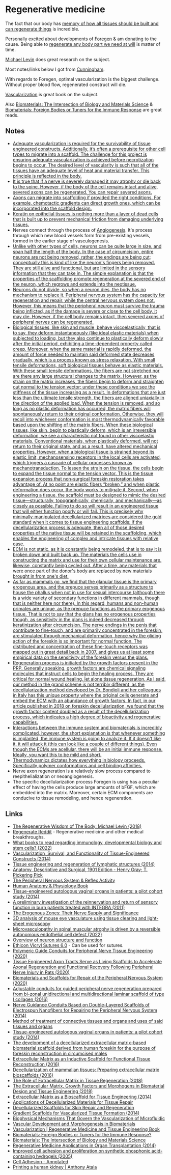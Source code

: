 # Regenerative medicine

The fact that our body has [memory of how all tissues should be built and can regenerate things](https://www.youtube.com/watch?v=D1H6NsRTlH0) is incredible.

Personally excited about developments of [Foregen](https://www.foregen.org/) & am donating to the cause. Being able to [regenerate any body part we need at will](https://www.youtube.com/watch?v=p3lsYlod5OU&t=8427s) is matter of time.

[Michael Levin](https://wyss.harvard.edu/team/associate-faculty/michael-levin-ph-d/) does great research on the subject.

Most notes/links below I got from [Cunningham](https://www.reddit.com/user/Cunningham_Foregen/).

With regards to Foregen, optimal vascularization is the biggest challenge. Without proper blood flow, regenerated construct will die.

[Vascularization](https://www.taylorfrancis.com/books/edit/10.1201/b16777/vascularization-eric-brey?refId=d16e0269-5cf7-4246-8ac8-bd0a79f08091&context=ubx) is great book on the subject.

Also [Biomaterials: The Intersection of Biology and Materials Science](https://www.ncbi.nlm.nih.gov/pmc/articles/PMC6386828/) & [Biomaterials: Foreign Bodies or Tuners for the Immune Response](https://www.ncbi.nlm.nih.gov/pmc/articles/PMC6386828/) are great reads.

## Notes

- [Adequate vascularization is required for the survivability of tissue engineered constructs. Additionally, it’s often a prerequisite for other cell types to migrate into a scaffold. The challenge for this project is ensuring adequate vascularization is achieved before necrotization begins to occur. The desired level of vascularity is such that all of the tissues have an adequate level of heat and material transfer. This principle is reflected in the body.](https://www.reddit.com/r/Foregen/comments/zooz8k/any_updates_in_a_rough_spot/)
- [It is true that if a nerve is severely damaged it may atrophy or die back to the spine. However, if the body of the cell remains intact and alive, severed axons can be regenerated. You can repair severed axons.](https://www.reddit.com/r/Foregen/comments/ul445n/thoughts_on_this_comment_thread_regarding_neural/i7v2rs3/?context=3)
- [Axons can migrate into scaffolding if provided the right conditions. For example, chemotactic gradients can direct growth ones, which can be incorporated into the scaffold design.](https://www.reddit.com/r/Foregen/comments/ul445n/thoughts_on_this_comment_thread_regarding_neural/i7v2rs3/?context=3)
- [Keratin on epithelial tissues is nothing more than a layer of dead cells that is built up to prevent mechanical friction from damaging underlying tissues.](https://www.reddit.com/r/Foregen/comments/ulees6/is_there_any_other_proof_that_the_glans_will/i7uzvgt/?context=3)
- Nerves connect through the process of [Angiogenesis](https://en.wikipedia.org/wiki/Angiogenesis). It's process through which new blood vessels form from pre-existing vessels, formed in the earlier stage of vasculogenesis.
- [Unlike with other types of cells, neurons can be quite large in size, and span half the length of the body. In the case of circumcision, entire neurons are not being removed, rather, the endings are being cut; conceptually this is kind of like the neuron's fingers being removed. They are still alive and functional, but are limited in the sensory information that they can take in. The simple explanation is that the properties of the scaffolding promote regeneration at the severed end of the neuron, which regrows and extends into the neotissue.](https://www.reddit.com/r/Foregen/comments/ud9clq/how_do_the_nerves_connect/i6itz4w/?context=3)
- [Neurons do not divide, so when a neuron dies, the body has no mechanism to replace it. Peripheral nervous system has the capacity for regeneration and repair, while the central nervous system does not. However, this means that the peripheral neuron must survive the trauma being inflicted, as if the damage is severe or close to the cell body, it may die. However, if the cell body remains intact, then severed axons of peripheral nerves can be regenerated.](https://www.reddit.com/r/Foregen/comments/tt7hgq/i_had_learned_in_high_school_biology_classes_that/i2wsq1k/?context=3)
- [Biological tissues, like skin and muscle, behave viscoelastically, that is to say, they deform instantaneously (like ideal elastic materials) when subjected to loading, but they also continue to plastically deform slowly after the initial period, exhibiting a time-dependent property called creep. Moreover, when the same material is rapidly deformed, the amount of force needed to maintain said deformed state decreases gradually, which is a process known as stress relaxation. With small tensile deformations, soft biological tissues behave as elastic materials. With these small tensile deformations, the fibers are not stretched nor are there any large structural changes to the matrix. However, as the strain on the matrix increases, the fibers begin to deform and straighten out normal to the tension vector; under these conditions we see the stiffness of the tissue increasing as a result. In deformations that are just less than the ultimate tensile strength, the fibers are aligned uniaxially in the direction of the applied load. When the tension is removed, and so long as no plastic deformation has occurred, the matrix fibers will spontaneously return to their original conformation. Otherwise, they will recoil into whichever conformation is most thermodynamically favorable based upon the shifting of the matrix fibers. When these biological tissues, like skin, begin to plastically deform, which is an irreversible deformation, we see a characteristic not found in other viscoelastic materials. Conventional materials, when plastically deformed, will not return to their original state, and as a result, have altered mechanical properties. However, when a biological tissue is strained beyond its elastic limit, mechanosensing receptors in the local cells are activated, which triggers a cascade of cellular processes known as mechanotransduction. To lessen the strain on the tissue, the cells begin to expand the tissue normal to the tension vector. This is the tissue expansion process that non-surgical foreskin restoration takes advantage of. At no point are elastic fibers “broken,” and when plastic deformation does occur, the body works to mitigate it. Second, when engineering a tissue, the scaffold must be designed to mimic the desired tissue—structurally, topographically, chemically, and mechanically—as closely as possible. Failing to do so will result in an engineered tissue that will either function poorly or will fail. This is precisely why minimally-manipulated decellularized matrices are considered the gold standard when it comes to tissue engineering scaffolds; if the decellularization process is adequate, then all of those desired properties of the native tissue will be retained in the scaffolding, which enables the engineering of complex and intricate tissues with relative ease.](https://www.reddit.com/r/Foregen/comments/sry3xl/elastins_in_the_ecm/hwxxs6t/?context=3)
- [ECM is not static, as it is constantly being remodeled, that is to say it is broken down and built back up. The materials the cells use in constructing the matrix and use for their own cellular maintenance are, likewise, constantly being cycled out. After a time, any materials that were once part of the donor's body are replaced by new materials brought in from one's diet.](https://www.reddit.com/r/Foregen/comments/spsboj/synthetic_ecm_availability/hwv3v6j/?context=3)
- [As far as mammals go, we find that the glanular tissue is the primary erogenous area, and the prepuce serves primarily as a structure to house the phallus when not in use for sexual intercourse (although there is a wide variety of secondary functions in different mammals, though that is neither here nor there). In this regard, humans and non-human primates are unique, as the prepuce functions as the primary erogenous tissue. That is not to say that the glans has no erogenous properties though, as sensitivity in the glans is indeed decreased through keratinization after circumcision. The nerve endings in the penis that contribute to fine-touch, and are primarily concentrated in the foreskin, are stimulated through mechanical deformation, hence why the gliding action of the foreskin is so important for normal function. The distributed and concentration of these fine-touch receptors was mapped out in great detail back in 2007, and gives us at least some empirical data on the sensitivity of the foreskin versus the glans.](https://www.reddit.com/r/Foregen/comments/qbs8bg/the_foreskin_being_more_sensitive_than_the_glans/hhxp31i/?context=3)
- [Regeneration process is initiated by the growth factors present in the PRP. Generally speaking, growth factors are chemical signaling molecules that instruct cells to begin the healing process. They are critical for normal wound healing, let alone tissue regeneration. As I said, our method in the grand scheme is not terribly different, as the decellularization method developed by Dr. Bondioli and her colleagues in Italy has this unique property where the original cells generate and embed the ECM with an abundance of growth factors. In fact, in our article published in 2018 on foreskin decellularization, we found that the growth factor content doubled as a result of the decellularization process, which indicates a high degree of bioactivity and regenerative capabilities.](https://www.reddit.com/r/Foregen/comments/qerf5m/could_this_technology_be_used_to_regrow_foreskin/hhxfvqg/?context=3)
- [Interactions between the immune system and biomaterials is incredibly complicated, however, the short explanation is that whenever something is implanted, the immune system is going to analyze it. If it doesn't like it, it will attack it (this can look like a couple of different things). Even though the ECMs are acellular, there will be an initial immune response. Ideally, you want this to be mild and short.](https://cdn.discordapp.com/attachments/737747374008565803/1032061061135863808/Temenoff_Mikos_-_2008_-_Immune_Response_to_Biomaterials-annotated.pdf)
- [Thermodynamics dictates how everything in biology proceeds. Specifically polymer conformations and cell binding affinities.](https://cdn.discordapp.com/attachments/737747374008565803/1031472747093696512/Saltzman_-_2004_-_Cell_Interactions_With_Polymers-annotated.pdf)
- Nerve axon regeneration is a relatively slow process compared to reepithelialization or neoangiogenesis.
- The specific decellularization process Foregen is using has a peculiar effect of having the cells produce large amounts of bFGF, which are embedded into the matrix. Moreover, certain ECM components are conducive to tissue remodeling, and hence regeneration.

## Links

- [The Regenerative Wisdom of The Body: Michael Levin (2018)](https://www.youtube.com/watch?v=D1H6NsRTlH0)
- [Regenerate Reddit](https://www.reddit.com/r/regenerate/) - Regenerative medicine and other medical breakthroughs.
- [What books to read regarding immunology, developmental biology and stem cells? (2022)](https://www.reddit.com/r/biology/comments/4q8p8z/what_books_to_read_regarding_immunology/)
- [Vascularization, Survival, and Functionality of Tissue-Engineered Constructs (2014)](https://www.sciencedirect.com/science/article/pii/B9780124201453000146?via%3Dihub)
- [Tissue engineering and regeneration of lymphatic structures (2014)](https://www.ncbi.nlm.nih.gov/pmc/articles/PMC4095806/)
- [Anatomy, Descriptive and Surgical, 1901 Edition - Henry Gray; T. Pickering Pick](https://www.abebooks.com/9780914294085/Anatomy-Descriptive-Surgical-1901-Edition-0914294083/plp)
- [The Peripheral Nervous System & Reflex Activity](https://www.spinedragon.com/student_material/reading/2017_the_peripheral_nervous_system_and_reflex_activity.pdf)
- [Human Anatomy & Physiology Book](https://www.amazon.com/Human-Anatomy-Physiology-Elaine-Marieb/dp/0134580990)
- [Tissue-engineered autologous vaginal organs in patients: a pilot cohort study (2014)](https://pubmed.ncbi.nlm.nih.gov/24726478/)
- [A preliminary investigation of the reinnervation and return of sensory function in burn patients treated with INTEGRA (2011)](https://www.sciencedirect.com/science/article/abs/pii/S0305417911001240?via%3Dihub)
- [The Erogenous Zones: Their Nerve Supply and Significance](http://www.cirp.org/library/anatomy/winkelmann/)
- [3D analysis of mouse eye vasculature using tissue clearing and light-sheet microscopy](https://twitter.com/alainchedotal/status/1605855847082598400)
- [Microvasculopathy in spinal muscular atrophy is driven by a reversible autonomous endothelial cell defect (2022)](https://pubmed.ncbi.nlm.nih.gov/36099045/)
- [Overview of neuron structure and function](https://www.khanacademy.org/science/biology/human-biology/neuron-nervous-system/a/overview-of-neuron-structure-and-function)
- [Ethicon Vicryl Sutures 6.0](https://www.swallowdental.co.uk/6-0-ethicon-vicryl-suture.html) - Can be used for sutures.
- [Polymeric Guide Conduits for Peripheral Nerve Tissue Engineering (2020)](https://www.frontiersin.org/articles/10.3389/fbioe.2020.582646/full)
- [Tissue Engineered Axon Tracts Serve as Living Scaffolds to Accelerate Axonal Regeneration and Functional Recovery Following Peripheral Nerve Injury in Rats (2020)](https://www.frontiersin.org/articles/10.3389/fbioe.2020.00492/full)
- [Biomaterials and Scaffolds for Repair of the Peripheral Nervous System (2020)](https://link.springer.com/referenceworkentry/10.1007/978-3-030-06217-0_3-1)
- [Adjustable conduits for guided peripheral nerve regeneration prepared from bi-zonal unidirectional and multidirectional laminar scaffold of type I collagen (2016)](https://www.sciencedirect.com/science/article/pii/S0928493120337577)
- [Nerve Guidance Conduits Based on Double-Layered Scaffolds of Electrospun Nanofibers for Repairing the Peripheral Nervous System (2014)](https://www.ncbi.nlm.nih.gov/pmc/articles/PMC4073935/)
- [Method of treatment of connective tissues and organs and uses of said tissues and organs](https://patents.google.com/patent/WO2009050571A3/en)
- [Tissue-engineered autologous vaginal organs in patients: a pilot cohort study (2014)](<https://www.thelancet.com/journals/lancet/article/PIIS0140-6736(14)60542-0/fulltext>)
- [The development of a decellularized extracellular matrix–based biomaterial scaffold derived from human foreskin for the purpose of foreskin reconstruction in circumcised males](https://journals.sagepub.com/doi/full/10.1177/2041731418812613)
- [Extracellular Matrix as an Inductive Scaffold for Functional Tissue Reconstruction (2016)](https://www.sciencedirect.com/science/article/pii/B9780128005484000024?via%3Dihub)
- [Decellularization of mammalian tissues: Preparing extracellular matrix bioscaffolds (2016)](https://www.sciencedirect.com/science/article/pii/B9781782420873000043)
- [The Role of Extracellular Matrix in Tissue Regeneration (2018)](https://www.intechopen.com/chapters/60312)
- [The Extracellular Matrix, Growth Factors and Morphogens in Biomaterial Design and Tissue Engineering (2018)](https://link.springer.com/chapter/10.1007/978-3-319-77023-9_1)
- [Extracellular Matrix as a Bioscaffold for Tissue Engineering (2014)](https://www.sciencedirect.com/science/article/pii/B9780124201453000055?via%3Dihub)
- [Applications of Decellularized Materials for Tissue Repair](https://link.springer.com/chapter/10.1007/978-981-33-6962-7_4)
- [Decellularized Scaffolds for Skin Repair and Regeneration](https://www.mdpi.com/2076-3417/10/10/3435)
- [Gradient Scaffolds for Vascularized Tissue Formation (2014)](https://www.taylorfrancis.com/chapters/edit/10.1201/b16777-13/gradient-scaffolds-vascularized-tissue-formation-michael-turturro-georgia-papavasiliou)
- [Biophysical Mechanisms That Govern the Vascularization of Microfluidic](https://www.taylorfrancis.com/chapters/edit/10.1201/b16777-10/biophysical-mechanisms-govern-vascularization-microfluidic-scaffolds-keith-wong-james-truslow-aimal-khankhel-joe-tien)
- [Vascular Development and Morphogenesis in Biomaterials](https://www.taylorfrancis.com/chapters/edit/10.1201/b16777-9/vascular-development-morphogenesis-biomaterials-sebastian-barreto-ortiz-quinton-smith-sharon-gerecht)
- [Vascularization | Regenerative Medicine and Tissue Engineering Book](https://www.taylorfrancis.com/books/edit/10.1201/b16777/vascularization-eric-brey?refId=d16e0269-5cf7-4246-8ac8-bd0a79f08091&context=ubx)
- [Biomaterials: Foreign Bodies or Tuners for the Immune Response?](https://www.ncbi.nlm.nih.gov/pmc/articles/PMC6386828/)
- [Biomaterials: The Intersection of Biology and Materials Science](https://www.amazon.nl/Biomaterials-Intersection-Biology-Materials-Science/dp/0130097101)
- [Regenerative Medicine Applications in Organ Transplantation (2014)](https://www.sciencedirect.com/book/9780123985231/regenerative-medicine-applications-in-organ-transplantation)
- [Improved cell adhesion and proliferation on synthetic phosphonic acid-containing hydrogels (2005)](https://pubmed.ncbi.nlm.nih.gov/15621257/)
- [Cell Adhesion - Annotated](https://cdn.discordapp.com/attachments/737747374008565803/1031472796204793896/Saltzman_-_2004_-_Cell_Adhesion-annotated.pdf)
- [Printing a human kidney | Anthony Atala](https://www.youtube.com/watch?v=9RMx31GnNXY)
